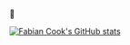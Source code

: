👋

[![Fabian Cook's GitHub stats](https://github-readme-stats.vercel.app/api?username=fabiancook)](https://github.com/anuraghazra/github-readme-stats)
